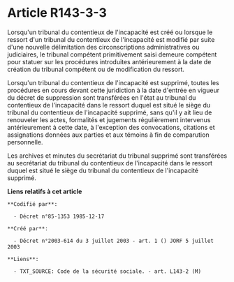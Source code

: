 # Article R143-3-3

Lorsqu'un tribunal du contentieux de l'incapacité est créé ou lorsque le ressort d'un tribunal du contentieux de l'incapacité
est modifié par suite d'une nouvelle délimitation des circonscriptions administratives ou judiciaires, le tribunal compétent
primitivement saisi demeure compétent pour statuer sur les procédures introduites antérieurement à la date de création du
tribunal compétent ou de modification du ressort.

Lorsqu'un tribunal du contentieux de l'incapacité est supprimé, toutes les procédures en cours devant cette juridiction à la
date d'entrée en vigueur du décret de suppression sont transférées en l'état au tribunal du contentieux de l'incapacité dans
le ressort duquel est situé le siège du tribunal du contentieux de l'incapacité supprimé, sans qu'il y ait lieu de renouveler
les actes, formalités et jugements régulièrement intervenus antérieurement à cette date, à l'exception des convocations,
citations et assignations données aux parties et aux témoins à fin de comparution personnelle.

Les archives et minutes du secrétariat du tribunal supprimé sont transférées au secrétariat du tribunal du contentieux de
l'incapacité dans le ressort duquel est situé le siège du tribunal du contentieux de l'incapacité supprimé.

**Liens relatifs à cet article**

	**Codifié par**:

	  - Décret n°85-1353 1985-12-17

	**Créé par**:

	  - Décret n°2003-614 du 3 juillet 2003 - art. 1 () JORF 5 juillet 2003

	**Liens**:

	  - TXT_SOURCE: Code de la sécurité sociale. - art. L143-2 (M)
